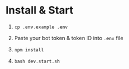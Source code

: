 # Install & Start
1) `cp .env.example .env`

2) Paste your bot token & token ID into `.env` file

3) `npm install`

4) `bash dev.start.sh`
